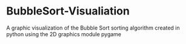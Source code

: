 # BubbleSort-Visualiation
A graphic visualization of the Bubble Sort sorting algorithm created in python using the 2D graphics module pygame
